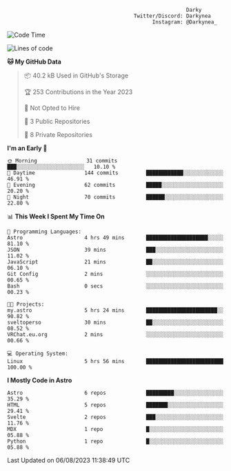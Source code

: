 ```text
                                                          Darky
                                         Twitter/Discord: Darkynea
                                               Instagram: @Darkynea_
```

<!--START_SECTION:waka-->
![Code Time](http://img.shields.io/badge/Code%20Time-13%20hrs%204%20mins-blue)

![Lines of code](https://img.shields.io/badge/From%20Hello%20World%20I%27ve%20Written-74.6%20thousand%20lines%20of%20code-blue)

**🐱 My GitHub Data** 

> 📦 40.2 kB Used in GitHub's Storage 
 > 
> 🏆 253 Contributions in the Year 2023
 > 
> 🚫 Not Opted to Hire
 > 
> 📜 3 Public Repositories 
 > 
> 🔑 8 Private Repositories 
 > 
**I'm an Early 🐤** 

```text
🌞 Morning                31 commits          ███░░░░░░░░░░░░░░░░░░░░░░   10.10 % 
🌆 Daytime                144 commits         ████████████░░░░░░░░░░░░░   46.91 % 
🌃 Evening                62 commits          █████░░░░░░░░░░░░░░░░░░░░   20.20 % 
🌙 Night                  70 commits          ██████░░░░░░░░░░░░░░░░░░░   22.80 % 
```


📊 **This Week I Spent My Time On** 

```text
💬 Programming Languages: 
Astro                    4 hrs 49 mins       ████████████████████░░░░░   81.10 % 
JSON                     39 mins             ███░░░░░░░░░░░░░░░░░░░░░░   11.02 % 
JavaScript               21 mins             ██░░░░░░░░░░░░░░░░░░░░░░░   06.10 % 
Git Config               2 mins              ░░░░░░░░░░░░░░░░░░░░░░░░░   00.65 % 
Bash                     0 secs              ░░░░░░░░░░░░░░░░░░░░░░░░░   00.23 % 

🐱‍💻 Projects: 
my.astro                 5 hrs 24 mins       ███████████████████████░░   90.82 % 
sveltoperso              30 mins             ██░░░░░░░░░░░░░░░░░░░░░░░   08.52 % 
VRChat.eu.org            2 mins              ░░░░░░░░░░░░░░░░░░░░░░░░░   00.66 % 

💻 Operating System: 
Linux                    5 hrs 56 mins       █████████████████████████   100.00 % 
```

**I Mostly Code in Astro** 

```text
Astro                    6 repos             █████████░░░░░░░░░░░░░░░░   35.29 % 
HTML                     5 repos             ███████░░░░░░░░░░░░░░░░░░   29.41 % 
Svelte                   2 repos             ███░░░░░░░░░░░░░░░░░░░░░░   11.76 % 
MDX                      1 repo              █░░░░░░░░░░░░░░░░░░░░░░░░   05.88 % 
Python                   1 repo              █░░░░░░░░░░░░░░░░░░░░░░░░   05.88 % 
```




 Last Updated on 06/08/2023 11:38:49 UTC
<!--END_SECTION:waka-->
